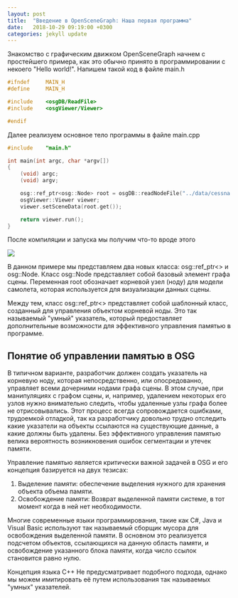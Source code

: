 ```yaml
---
layout: post
title:  "Введение в OpenSceneGraph: Наша первая программа"
date:   2018-10-29 09:19:00 +0300
categories: jekyll update
---
```


Знакомство с графическим движком OpenSceneGraph начнем с простейшего примера, как это обычно принято в программировании с некоего "Hello world!". Напишем такой код в файле main.h

```cpp
#ifndef		MAIN_H
#define		MAIN_H

#include	<osgDB/ReadFile>
#include	<osgViewer/Viewer>

#endif
```

Далее реализуем основное тело программы в файле main.cpp

```cpp
#include    "main.h"

int main(int argc, char *argv[])
{
    (void) argc;
    (void) argv;

    osg::ref_ptr<osg::Node> root = osgDB::readNodeFile("../data/cessna.osg");
    osgViewer::Viewer viewer;
    viewer.setSceneData(root.get());

    return viewer.run();
}
```

После компиляции и запуска мы получим что-то вроде этого

![](https://habrastorage.org/webt/zy/e8/yn/zye8ynsswiqzhlebo_4-hxmdm4c.png)

В данном примере мы представляем два новых класса: osg::ref_ptr<> и osg::Node. Класс osg::Node представляет собой базовый элемент графа сцены. Переменная root обозначает корневой узел (ноду) для модели самолета, которая используется для визуализации данных сцены.

Между тем, класс osg::ref_ptr<> представляет собой шаблонный класс, созданный для управления объектом корневой ноды. Это так называемый "умный" указатель, который предоставляет дополнительные возможности для эффективного управления памятью в программе.

## Понятие об управлении памятью в OSG

В типичном варианте, разработчик должен создать указатель на корневую ноду, которая непосредственно, или опосредованно, управляет всеми дочерними нодами графа сцены. В этом случае, при манипуляциях с графом сцены, и, например, удалением некоторых его узлов нужно внимательно следить, чтобы удаленные узлы графа более не отрисовывались. Этот процесс всегда сопровождается ошибками, трудоемкой отладкой, так ка разработчику довольно трудно отследить какие указатели на объекты ссылаются на существующие данные, а какие должны быть удалены. Без эффективного управления памятью велика вероятность возникновения ошибок сегментации и утечек памяти.

Управление памятью является критически важной задачей в OSG и его концепция базируется на двух тезисах:

1. Выделение памяти: обеспечение выделения нужного для хранения объекта объема памяти.
2. Освобождение памяти: Возврат выделенной памяти системе, в тот момент когда в ней нет необходимости.

Многие современные языки программирования, такие как C#, Java и Visual Basic используют так называемый сборщик мусора для освобождения выделенной памяти. В основном это реализуется подсчетом объектов, ссылающихся на данную область памяти, и освобождение указанного блока памяти, когда число ссылок становится равно нулю.

Концепция языка C++ Не предусматривает подобного подхода, однако мы можем имитировать её путем использования так называемых "умных" указателей.

